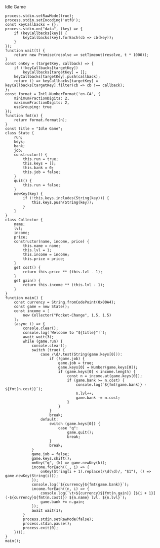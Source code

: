 <div class="listingblock">
<div class="title">Idle Game</div>
<div class="content">
<pre class="highlightjs highlight"><code class="language-js hljs" data-lang="js">process.stdin.setRawMode(true);
process.stdin.setEncoding('utf8');
const keyCallbacks = {};
process.stdin.on("data", (key) =&gt; {
    if (keyCallbacks[key]) {
        keyCallbacks[key].forEach(cb =&gt; cb(key));
    }
});
function wait(t) {
    return new Promise(resolve =&gt; setTimeout(resolve, t * 1000));
}
const onKey = (targetKey, callback) =&gt; {
    if (!keyCallbacks[targetKey])
        keyCallbacks[targetKey] = [];
    keyCallbacks[targetKey].push(callback);
    return () =&gt; keyCallbacks[targetKey] = keyCallbacks[targetKey].filter(cb =&gt; cb !== callback);
};
const format = Intl.NumberFormat('en-CA', {
    minimumFractionDigits: 2,
    maximumFractionDigits: 2,
    useGrouping: true
});
function fmt(n) {
    return format.format(n);
}
const title = "Idle Game";
class State {
    run;
    keys;
    bank;
    job;
    constructor() {
        this.run = true;
        this.keys = [];
        this.bank = 0;
        this.job = false;
    }
    quit() {
        this.run = false;
    }
    newKey(key) {
        if (!this.keys.includes(String(key))) {
            this.keys.push(String(key));
        }
    }
}
class Collector {
    name;
    lvl;
    income;
    price;
    constructor(name, income, price) {
        this.name = name;
        this.lvl = 1;
        this.income = income;
        this.price = price;
    }
    get cost() {
        return this.price ** (this.lvl - 1);
    }
    get gain() {
        return this.income ** (this.lvl - 1);
    }
}
function main() {
    const currency = String.fromCodePoint(0x00A4);
    const game = new State();
    const income = [
        new Collector("Pocket-Change", 1.5, 1.5)
    ];
    (async () =&gt; {
        console.clear();
        console.log(`Welcome to "${title}"!`);
        await wait(3);
        while (game.run) {
            console.clear();
            switch (true) {
                case /\d/.test(String(game.keys[0])):
                    if (!game.job) {
                        game.job = true;
                        game.keys[0] = Number(game.keys[0]);
                        if (game.keys[0] &lt; income.length) {
                            const n = income.at(game.keys[0]);
                            if (game.bank &gt;= n.cost) {
                                console.log(`${fmt(game.bank)} - ${fmt(n.cost)}`);
                                n.lvl++;
                                game.bank -= n.cost;
                            }
                        }
                    }
                    break;
                default:
                    switch (game.keys[0]) {
                        case "q":
                            game.quit();
                            break;
                    }
                    break;
            }
            game.job = false;
            game.keys.shift();
            onKey("q", (k) =&gt; game.newKey(k));
            income.forEach((_, i) =&gt; {
                onKey(String(i + 1).replace(/\d(\d)/, "$1"), () =&gt; game.newKey(String(i)));
            });
            console.log(`${currency}${fmt(game.bank)}`);
            income.forEach((n, i) =&gt; {
                console.log(`\t+${currency}${fmt(n.gain)} [${i + 1}] (-${currency}${fmt(n.cost)}) ${n.name} lvl. ${n.lvl}`);
                game.bank += n.gain;
            });
            await wait(1);
        }
        process.stdin.setRawMode(false);
        process.stdin.pause();
        process.exit(0);
    })();
}
main();</code></pre>
</div>
</div>